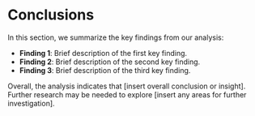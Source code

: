 # Conclusions

In this section, we summarize the key findings from our analysis:

- **Finding 1**: Brief description of the first key finding.
- **Finding 2**: Brief description of the second key finding.
- **Finding 3**: Brief description of the third key finding.

Overall, the analysis indicates that [insert overall conclusion or insight]. Further research may be needed to explore [insert any areas for further investigation].